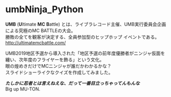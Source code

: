 umbNinja_Python
========
**UMB** (**U**ltimate **MC** **B**attle) とは、ライブラレコード主催、UMB実行委員会企画による究極のMC BATTLEの大会。  
勝敗の全てを観客が決定する、全員参加型のヒップホップ イベントである。  
http://ultimatemcbattle.com/  

UMB2019地区予選から導入された「地区予選の前年度優勝者がニンジャ仮面を纏い、次年度のフライヤーを飾る」という文化。  
眼の煌めきだけでMCニンジャが誰だかわかるかな？  
スライドショーライクなクイズを作成してみました。  

***たしかに忍者とは言えねえな、だって一番目立っちゃってんもんな***  
Big up MU-TON.  